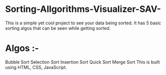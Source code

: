 # Sorting-Allgorithms-Visualizer-SAV-
This is a simple yet cool project to see your data being sorted. It has 5 basic sorting algos that can be seen while getting sorted.
# Algos :- 
  Bubble Sort
  Selection Sort
  Insertion Sort
  Quick Sort
  Merge Sort
This is built using HTML, CSS, JavaScript.

